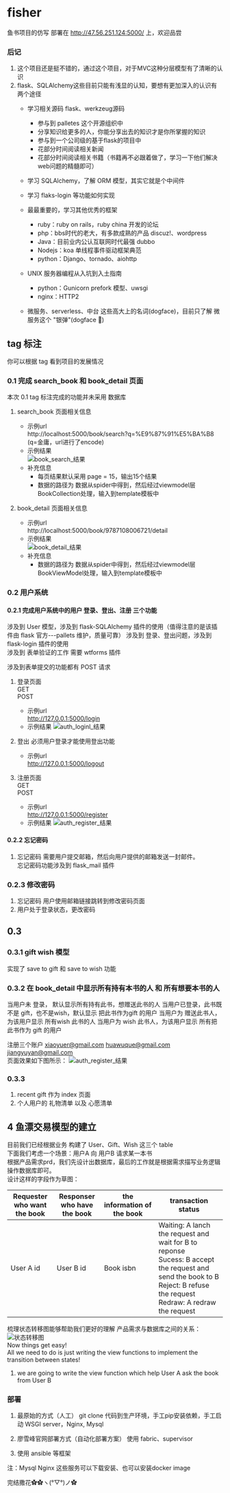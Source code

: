 # fisher
鱼书项目的仿写
部署在 http://47.56.251.124:5000/ 上，欢迎品尝

### 后记
1. 这个项目还是挺不错的，通过这个项目，对于MVC这种分层模型有了清晰的认识  
2. flask、SQLAlchemy这些目前只能有浅显的认知，要想有更加深入的认识有两个途径
   - 学习相关源码 flask、werkzeug源码
     - 参与到 palletes 这个开源组织中
     - 分享知识给更多的人，你能分享出去的知识才是你所掌握的知识
     - 参与到一个公司级的基于flask的项目中
     - 花部分时间阅读相关新闻
     - 花部分时间阅读相关书籍（书籍再不必跟着做了，学习一下他们解决web问题的精髓即可） 
   - 学习 SQLAlchemy，了解 ORM 模型，其实它就是个中间件
   - 学习 flaks-login 等功能如何实现
   - 最最重要的，学习其他优秀的框架
     - ruby：ruby on rails，ruby china 开发的论坛
     - php：bbs时代的老大，有多款成熟的产品 discuz!、wordpress
     - Java：目前业内公认互联网时代最强 dubbo
     - Nodejs：koa 单线程事件驱动框架典范
     - python：Django、tornado、aiohttp
   
   - UNIX 服务器编程从入坑到入土指南
     - python：Gunicorn prefork 模型、uwsgi
     - nginx：HTTP2
   - 微服务、serverless、中台 这些高大上的名词(dogface)，目前只了解 微服务这个 "银弹"(dogface 🐶)

## tag 标注
你可以根据 tag 看到项目的发展情况
### 0.1 完成 search_book 和 book_detail 页面  
本次 0.1 tag 标注完成的功能并未采用 数据库
1. search_book 页面相关信息  
   - 示例url  
   http://localhost:5000/book/search?q=%E9%87%91%E5%BA%B8   (q=金庸，url进行了encode)
   - 示例结果  
   ![book_search_结果](./README_static_files/book_search.png)
   - 补充信息  
     - 每页结果默认采用 page = 15，输出15个结果
     - 数据的路径为 数据从spider中得到，然后经过viewmodel层BookCollection处理，输入到template模板中 

2. book_detail 页面相关信息  
   - 示例url  
   http://localhost:5000/book/9787108006721/detail  
   - 示例结果  
   ![book_detail_结果](./README_static_files/book_detail.png)
   - 补充信息
     - 数据的路径为 数据从spider中得到，然后经过viewmodel层BookViewModel处理，输入到template模板中 


### 0.2 用户系统
#### 0.2.1 完成用户系统中的用户 登录、登出、注册 三个功能
涉及到 User 模型，涉及到 flask-SQLAlchemy 插件的使用（值得注意的是该插件由 flask 官方---pallets 维护，质量可靠）
涉及到 登录、登出问题，涉及到 flask-login 插件的使用  
涉及到 表单验证的工作 需要 wtforms 插件

涉及到表单提交的功能都有 POST 请求
1. 登录页面  
   GET  
   POST
   - 示例url  
   http://127.0.0.1:5000/login
   - 示例结果
   ![auth_loginl_结果](./README_static_files/auth_login.png)
   
2. 登出
   必须用户登录才能使用登出功能
   - 示例url  
   http://127.0.0.1:5000/logout
3. 注册页面  
   GET  
   POST
   - 示例url  
   http://127.0.0.1:5000/register
   - 示例结果
   ![auth_register_结果](./README_static_files/auth_register.png)

#### 0.2.2 忘记密码
1. 忘记密码
   需要用户提交邮箱，然后向用户提供的邮箱发送一封邮件。  
   忘记密码功能涉及到 flask_mail 插件

### 0.2.3 修改密码
1. 忘记密码 用户使用邮箱链接跳转到修改密码页面
2. 用户处于登录状态，更改密码


## 0.3
### 0.3.1 gift wish 模型
实现了 save to gift 和 save to wish 功能

### 0.3.2 在 book_detail 中显示所有持有本书的人 和 所有想要本书的人
  
当用户未 登录， 默认显示所有持有此书，想赠送此书的人
当用户已登录，此书既不是 gift，也不是wish，默认显示 把此书作为gift 的用户
当用户为 赠送此书人，为该用户显示 所有wish 此书的人
当用户为 wish 此书人，为该用户显示 所有把此书作为 gift 的用户

注册三个账户 xiaoyuer@gmail.com huawuque@gmail.com jiangyuyan@gmail.com  
页面效果如下图所示：
![auth_register_结果](./README_static_files/book_detail_with_wishes.png)

### 0.3.3 
1. recent gift 作为 index 页面
2. 个人用户的  礼物清单  以及    心愿清单



## 4 鱼漂交易模型的建立
目前我们已经根据业务 构建了 User、Gift、Wish 这三个 table  
下面我们考虑一个场景：用户A 向 用户B 请求某一本书  
根据产品需求prd，我们先设计出数据库，最后的工作就是根据需求描写业务逻辑操作数据库即可。  
设计这样的字段作为草图：  

| Requester<br>who want the book 	| Responser<br>who have the book 	| the information of the book 	| transaction status                                                                                                                                                            	|
|--------------------------------	|--------------------------------	|-----------------------------	|-------------------------------------------------------------------------------------------------------------------------------------------------------------------------------	|
| User A id                      	| User B id                      	| Book isbn                   	| Waiting: A lanch the request and wait for B to reponse<br>Sucess: B accept the request and send the book to B<br>Reject: B refuse the request<br>Redraw: A redraw the request 	|

梳理状态转移图能够帮助我们更好的理解 产品需求与数据库之间的关系：  
![状态转移图](./README_static_files/状态转移图.PNG)  
Now things get easy!  
All we need to do is just writing the view functions to implement the transition between states!

1. we are going to write the view function which help User A ask the book from User B  


### 部署
1. 最原始的方式（人工） 
git clone 代码到生产环境，手工pip安装依赖，手工启动 WSGI server，Nginx, Mysql

2. 廖雪峰官网部署方式（自动化部署方案）
使用 fabric、supervisor

3. 使用 ansible 等框架

注：Mysql Nginx 这些服务可以下载安装、也可以安装docker image


   
完结撒花✿✿ヽ(°▽°)ノ✿
